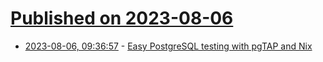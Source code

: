 # [Published on 2023-08-06](index.md)

* [2023-08-06, 09:36:57](https://lobste.rs/s/nhfoci/easy_postgresql_testing_with_pgtap_nix) - [Easy PostgreSQL testing with pgTAP and Nix](https://paperless.blog/easy-postgresql-testing-with-pgtap-and-nix)
